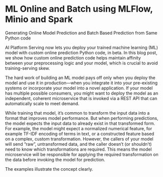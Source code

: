 # ML Online and Batch using MLFlow, Minio and Spark
Generating Online Model Prediction and Batch Based Prediction from Same Python code

AI Platform Serving now lets you deploy your trained machine learning (ML) model with custom online prediction Python code, in beta. In this blog post, we show how custom online prediction code helps maintain affinity between your preprocessing logic and your model, which is crucial to avoid training-serving skew.

The hard work of building an ML model pays off only when you deploy the model and use it in production—when you integrate it into your pre-existing systems or incorporate your model into a novel application. If your model has multiple possible consumers, you might want to deploy the model as an independent, coherent microservice that is invoked via a REST API that can automatically scale to meet demand.

While training that model, it’s common to transform the input data into a format that improves model performance. But when performing predictions, the model expects the input data to already exist in that transformed form. For example, the model might expect a normalized numerical feature, for example TF-IDF encoding of terms in text, or a constructed feature based on a complex, custom transformation. However, the callers of your model will send “raw”, untransformed data, and the caller doesn’t (or shouldn’t) need to know which transformations are required. This means the model microservice will be responsible for applying the required transformation on the data before invoking the model for prediction.

The examples illustrate the concept clearly.
